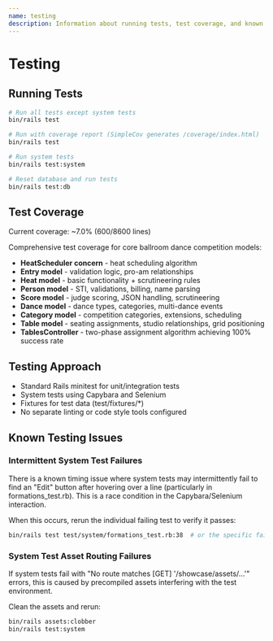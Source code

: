 ```yaml
---
name: testing
description: Information about running tests, test coverage, and known testing issues in the Rails application. Use when the user asks about testing procedures, encounters test failures, wants to know about coverage, or needs to troubleshoot intermittent system test issues.
---
```


# Testing

## Running Tests

```bash
# Run all tests except system tests
bin/rails test

# Run with coverage report (SimpleCov generates /coverage/index.html)
bin/rails test

# Run system tests
bin/rails test:system

# Reset database and run tests
bin/rails test:db
```

## Test Coverage

Current coverage: ~7.0% (600/8600 lines)

Comprehensive test coverage for core ballroom dance competition models:
- **HeatScheduler concern** - heat scheduling algorithm
- **Entry model** - validation logic, pro-am relationships
- **Heat model** - basic functionality + scrutineering rules
- **Person model** - STI, validations, billing, name parsing
- **Score model** - judge scoring, JSON handling, scrutineering
- **Dance model** - dance types, categories, multi-dance events
- **Category model** - competition categories, extensions, scheduling
- **Table model** - seating assignments, studio relationships, grid positioning
- **TablesController** - two-phase assignment algorithm achieving 100% success rate

## Testing Approach

- Standard Rails minitest for unit/integration tests
- System tests using Capybara and Selenium
- Fixtures for test data (test/fixtures/*)
- No separate linting or code style tools configured

## Known Testing Issues

### Intermittent System Test Failures

There is a known timing issue where system tests may intermittently fail to find an "Edit" button after hovering over a line (particularly in formations_test.rb). This is a race condition in the Capybara/Selenium interaction.

When this occurs, rerun the individual failing test to verify it passes:

```bash
bin/rails test test/system/formations_test.rb:38  # or the specific failing test line
```

### System Test Asset Routing Failures

If system tests fail with "No route matches [GET] '/showcase/assets/...'" errors, this is caused by precompiled assets interfering with the test environment.

Clean the assets and rerun:

```bash
bin/rails assets:clobber
bin/rails test:system
```
